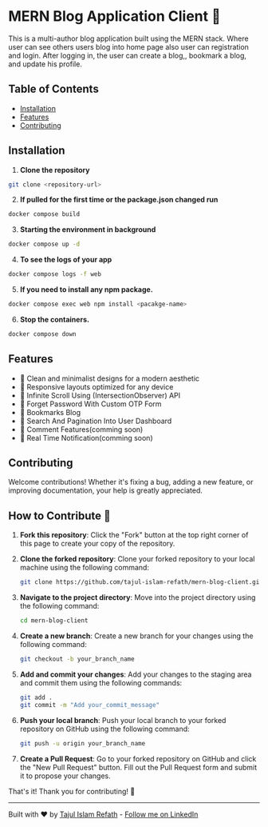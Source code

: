 # MERN Blog Application Client 🚀

This is a multi-author blog application built using the MERN stack. Where user can see others users blog into home page also user can registration and login. After logging in, the user can create a blog,, bookmark a blog, and update his profile.

## Table of Contents

- [Installation](#installation)
- [Features](#features)
- [Contributing](#contributing)

## Installation

1. **Clone the repository**

```bash
git clone <repository-url>
```

2. **If pulled for the first time or the package.json changed run**

```bash
docker compose build
```

3. **Starting the environment in background**

```bash
docker compose up -d
```

4. **To see the logs of your app**

```bash
docker compose logs -f web
```

5. **If you need to install any npm package.**

```bash
docker compose exec web npm install <pacakge-name>
```

6. **Stop the containers.**

```bash
docker compose down
```

## Features

- 🌟 Clean and minimalist designs for a modern aesthetic
- 🌟 Responsive layouts optimized for any device
- 🌟 Infinite Scroll Using (IntersectionObserver) API
- 🌟 Forget Password With Custom OTP Form
- 🌟 Bookmarks Blog
- 🌟 Search And Pagination Into User Dashboard
- 🌟 Comment Features(comming soon)
- 🌟 Real Time Notification(comming soon)

## Contributing

Welcome contributions! Whether it's fixing a bug, adding a new feature, or improving documentation, your help is greatly appreciated.

## How to Contribute 👷

1. **Fork this repository**: Click the "Fork" button at the top right corner of this page to create your copy of the repository.

2. **Clone the forked repository**: Clone your forked repository to your local machine using the following command:

   ```bash
   git clone https://github.com/tajul-islam-refath/mern-blog-client.git
   ```

3. **Navigate to the project directory**: Move into the project directory using the following command:

   ```bash
   cd mern-blog-client
   ```

4. **Create a new branch**: Create a new branch for your changes using the following command:

   ```bash
   git checkout -b your_branch_name
   ```

5. **Add and commit your changes**: Add your changes to the staging area and commit them using the following commands:

   ```bash
   git add .
   git commit -m "Add your_commit_message"
   ```

6. **Push your local branch**: Push your local branch to your forked repository on GitHub using the following command:

   ```bash
   git push -u origin your_branch_name
   ```

7. **Create a Pull Request**: Go to your forked repository on GitHub and click the "New Pull Request" button. Fill out the Pull Request form and submit it to propose your changes.

That's it! Thank you for contributing! 🙌

---

Built with ❤️ by [Tajul Islam Refath](https://github.com/tajul-islam-refath) - [Follow me on LinkedIn](https://www.linkedin.com/in/tajul-islam-refath-94119a197/)
